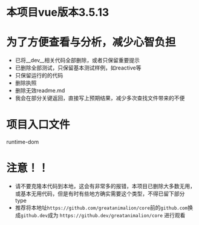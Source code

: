 # 本项目vue版本3.5.13
# 为了方便查看与分析，减少心智负担
- 已将__dev__相关代码全部删除，或者只保留重要提示
- 已删除全部测试，只保留基本测试样例，如reactive等
- 只保留运行的的代码
- 删除执照
- 删除无效readme.md
- 我会在部分关键返回，直接写上预期结果，减少多次查找文件带来的不便
# 项目入口文件
runtime-dom
# 注意！！
- 请不要克隆本代码到本地，这会有非常多的报错，本项目已删除大多数无用，或基本无用代码，但是有时有些地方确实需要这个类型，不得已留下部分 type
- 推荐将本地址`https://github.com/greatanimalion/core`前的`github.com`换成`github.dev`成为 `https://github.dev/greatanimalion/core` 进行观看